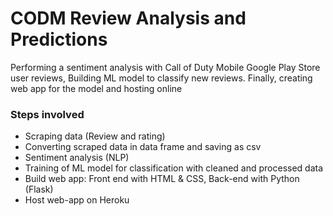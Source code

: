 # CODM Review Analysis and Predictions
Performing a sentiment analysis with Call of Duty Mobile Google Play Store user reviews,
Building ML model to classify new reviews.
Finally, creating web app for the model and hosting online

### Steps involved
- Scraping data (Review and rating)
- Converting scraped data in data frame and saving as csv
- Sentiment analysis (NLP)
- Training of ML model for classification with cleaned and processed data
- Build web app: Front end with HTML & CSS, Back-end with Python (Flask)
- Host web-app on Heroku

